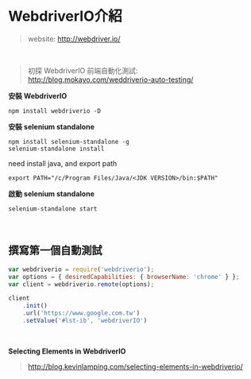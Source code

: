 # WebdriverIO介紹
>website: http://webdriver.io/

<br />

>初探 WebdriverIO 前端自動化測試: http://blog.mokayo.com/weddriverio-auto-testing/

**安裝 WebdriverIO**
```
npm install webdriverio -D  
```

**安裝 selenium standalone**
```
npm install selenium-standalone -g
selenium-standalone install
```

need install java, and export path
```
export PATH="/c/Program Files/Java/<JDK VERSION>/bin:$PATH"
```

**啟動 selenium standalone**
```
selenium-standalone start  
```
<br />

## 撰寫第一個自動測試
```javascript
var webdriverio = require('webdriverio');  
var options = { desiredCapabilities: { browserName: 'chrome' } };  
var client = webdriverio.remote(options);

client  
    .init()
    .url('https://www.google.com.tw')
    .setValue('#lst-ib', 'webdriverIO')
```
<br />

**Selecting Elements in WebdriverIO**
>http://blog.kevinlamping.com/selecting-elements-in-webdriverio/
